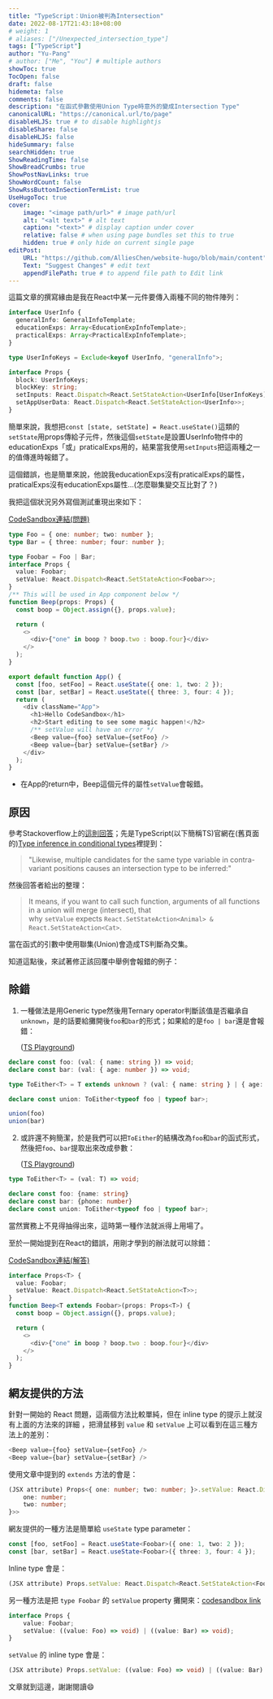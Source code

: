 ```yaml
---
title: "TypeScript：Union被判為Intersection"
date: 2022-08-17T21:43:18+08:00
# weight: 1
# aliases: ["/Unexpected_intersection_type"]
tags: ["TypeScript"]
author: "Yu-Pang"
# author: ["Me", "You"] # multiple authors
showToc: true
TocOpen: false
draft: false
hidemeta: false
comments: false
description: "在函式參數使用Union Type時意外的變成Intersection Type"
canonicalURL: "https://canonical.url/to/page"
disableHLJS: true # to disable highlightjs
disableShare: false
disableHLJS: false
hideSummary: false
searchHidden: true
ShowReadingTime: false
ShowBreadCrumbs: true
ShowPostNavLinks: true
ShowWordCount: false
ShowRssButtonInSectionTermList: true
UseHugoToc: true
cover:
    image: "<image path/url>" # image path/url
    alt: "<alt text>" # alt text
    caption: "<text>" # display caption under cover
    relative: false # when using page bundles set this to true
    hidden: true # only hide on current single page
editPost:
    URL: "https://github.com/AlliesChen/website-hugo/blob/main/content"
    Text: "Suggest Changes" # edit text
    appendFilePath: true # to append file path to Edit link
---
```


這篇文章的撰寫緣由是我在React中某一元件要傳入兩種不同的物件陣列：

```typescript
interface UserInfo {
  generalInfo: GeneralInfoTemplate;
  educationExps: Array<EducationExpInfoTemplate>;
  practicalExps: Array<PracticalExpInfoTemplate>;
}

type UserInfoKeys = Exclude<keyof UserInfo, "generalInfo">;

interface Props {
  block: UserInfoKeys;
  blockKey: string;
  setInputs: React.Dispatch<React.SetStateAction<UserInfo[UserInfoKeys]>>;
  setAppUserData: React.Dispatch<React.SetStateAction<UserInfo>>;
}
```

簡單來說，我想把`const [state, setState] = React.useState()`這類的`setState`用props傳給子元件，然後這個`setState`是設置UserInfo物件中的educationExps「或」praticalExps用的，結果當我使用`setInputs`把這兩種之一的值傳進時報錯了。

這個錯誤，也是簡單來說，他說我educationExps沒有praticalExps的屬性，praticalExps沒有educationExps屬性...(怎麼聯集變交互比對了？)

我把這個狀況另外寫個測試重現出來如下：

[CodeSandbox連結(問題)](https://codesandbox.io/s/react-setstate-problem-with-typescript-4sjj9v)

```typescript
type Foo = { one: number; two: number };
type Bar = { three: number; four: number };

type Foobar = Foo | Bar;
interface Props {
  value: Foobar;
  setValue: React.Dispatch<React.SetStateAction<Foobar>>;
}
/** This will be used in App component below */
function Beep(props: Props) {
  const boop = Object.assign({}, props.value);

  return (
    <>
      <div>{"one" in boop ? boop.two : boop.four}</div>
    </>
  );
}

export default function App() {
  const [foo, setFoo] = React.useState({ one: 1, two: 2 });
  const [bar, setBar] = React.useState({ three: 3, four: 4 });
  return (
    <div className="App">
      <h1>Hello CodeSandbox</h1>
      <h2>Start editing to see some magic happen!</h2>
      /** setValue will have an error */
      <Beep value={foo} setValue={setFoo} />
      <Beep value={bar} setValue={setBar} />
    </div>
  );
}
```

- 在App的return中，Beep這個元件的屬性`setValue`會報錯。

## 原因

參考Stackoverflow上的[這則回答](https://stackoverflow.com/a/69644729/18972098)；先是TypeScript(以下簡稱TS)官網在(舊頁面的)[Type inference in conditional types](https://www.typescriptlang.org/docs/handbook/advanced-types.html#type-inference-in-conditional-types)裡提到：

> "Likewise, multiple candidates for the same type variable in contra-variant positions causes an intersection type to be inferred:"

然後回答者給出的整理：

> It means, if you want to call such function, arguments of all functions in a union will merge (intersect), that why `setValue` expects `React.SetStateAction<Animal> & React.SetStateAction<Cat>`.

當在函式的引數中使用聯集(Union)會造成TS判斷為交集。

知道這點後，來試著修正該回覆中舉例會報錯的例子：

## 除錯

1. 一種做法是用Generic type然後用Ternary operator判斷該值是否繼承自`unknown`，是的話要給攤開後`foo`和`bar`的形式；如果給的是`foo | bar`還是會報錯：
   
   ([TS Playground](https://www.typescriptlang.org/play?#code/CYUwxgNghgTiAEYD2A7AzgF3gMyUgXPABQBuUEhA3vClALYiGYwCWKA5vAL4CU8AvAD54JJC2ABuALAAoUJFgJk6LACNYhUuSrwo7RjQCudVSBjc+QkWMmzZGAJ4AHBABUkAURYYAFmYA8rsL88K7wIAAeGCAowGjwhigA1ihIAO4o8AD8xGQU8NS0DEwYrBzc8AA+Bbr6hCjGpua8AsKi4vD1ICRm0jKy8tBwiKiYCSgsqITuXr4Bji5I2Dh4VfALIEvw6jCCfbKJkyhEuEg8BxOoRDs8QA))

```typescript
declare const foo: (val: { name: string }) => void;
declare const bar: (val: { age: number }) => void;

type ToEither<T> = T extends unknown ? (val: { name: string } | { age: number }) => void : never;

declare const union: ToEither<typeof foo | typeof bar>;

union(foo)
union(bar)
```

2. 或許還不夠簡潔，於是我們可以把`ToEither`的結構改為`foo`和`bar`的函式形式，然後把`foo`、`bar`提取出來改成參數：
   
   ([TS Playground](https://www.typescriptlang.org/play?#code/C4TwDgpgBAKg9gUQJbABYQE4B4YD4oC8UAFAG4CGANgFywCUh+pcSAJgNwCwAUD6xAGNK5DNAFwAdgGdgUAGZw4tAN4TyAWwi0ZGJBIDmAXz6DhoqOOmyARiJXl9WqBICu665mPd+QkWMkyUC4SSJK08MhomFigkHBy8opQAD5QsRDxULYYuFy83JaBLlKYtOmZCnCEUKoaTgBEAFJwqBL1hnmFsupw1kiUTuUJ2dXKDk4AzAAMHTw8XRbkwACSEgpl4BkJwaES1WRUDAT4hXADAHSUcPoHlHR580urCsTFmPePK2twxD19A-cgA))

```typescript
type ToEither<T> = (val: T) => void;

declare const foo: {name: string}
declare const bar: {phone: number}
declare const union: ToEither<typeof foo | typeof bar>;
```

當然實務上不見得抽得出來，這時第一種作法就派得上用場了。

至於一開始提到在React的錯誤，用剛才學到的辦法就可以除錯：

[CodeSandbox連結(解答)](https://codesandbox.io/s/react-setstate-problem-with-typescript-ans-81io62?file=/src/App.tsx)

```typescript
interface Props<T> {
  value: Foobar;
  setValue: React.Dispatch<React.SetStateAction<T>>;
}
function Beep<T extends Foobar>(props: Props<T>) {
  const boop = Object.assign({}, props.value);

  return (
    <>
      <div>{"one" in boop ? boop.two : boop.four}</div>
    </>
  );
}
```

## 網友提供的方法

針對一開始的 React 問題，這兩個方法比較單純，但在 inline type 的提示上就沒有上面的方法來的詳細 ，把滑鼠移到 `value` 和 `setValue` 上可以看到在這三種方法上的差別：

```typescript
<Beep value={foo} setValue={setFoo} />
<Beep value={bar} setValue={setBar} />
```

使用文章中提到的 `extends` 方法的會是：

```typescript
(JSX attribute) Props<{ one: number; two: number; }>.setValue: React.Dispatch<React.SetStateAction<{
    one: number;
    two: number;
}>>
```

網友提供的一種方法是簡單給 `useState` type parameter：

```typescript
const [foo, setFoo] = React.useState<Foobar>({ one: 1, two: 2 });
const [bar, setBar] = React.useState<Foobar>({ three: 3, four: 4 });
```

Inline type 會是：

```typescript
(JSX attribute) Props.setValue: React.Dispatch<React.SetStateAction<Foobar>>
```

另一種方法是把 `type Foobar` 的 `setValue` property 攤開來：[codesandbox link](https://codesandbox.io/s/react-setstate-problem-with-typescript-easy-ans-nk1n3b?file=/src/App.tsx)

```typescript
interface Props {
    value: Foobar;
    setValue: ((value: Foo) => void) | ((value: Bar) => void);
}
```

`setValue` 的 inline type 會是：

```typescript
(JSX attribute) Props.setValue: ((value: Foo) => void) | ((value: Bar) => void)
```

文章就到這邊，謝謝閱讀😄
